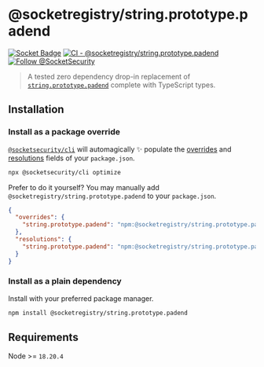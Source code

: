 # @socketregistry/string.prototype.padend

[![Socket Badge](https://socket.dev/api/badge/npm/package/@socketregistry/string.prototype.padend)](https://socket.dev/npm/package/@socketregistry/string.prototype.padend)
[![CI - @socketregistry/string.prototype.padend](https://github.com/SocketDev/socket-registry-js/actions/workflows/test.yml/badge.svg)](https://github.com/SocketDev/socket-registry-js/actions/workflows/test.yml)
[![Follow @SocketSecurity](https://img.shields.io/twitter/follow/SocketSecurity?style=social)](https://twitter.com/SocketSecurity)

> A tested zero dependency drop-in replacement of
> [`string.prototype.padend`](https://www.npmjs.com/package/string.prototype.padend)
> complete with TypeScript types.

## Installation

### Install as a package override

[`@socketsecurity/cli`](https://www.npmjs.com/package/@socketsecurity/cli) will
automagically :sparkles: populate the
[overrides](https://docs.npmjs.com/cli/v9/configuring-npm/package-json#overrides)
and [resolutions](https://yarnpkg.com/configuration/manifest#resolutions) fields
of your `package.json`.

```sh
npx @socketsecurity/cli optimize
```

Prefer to do it yourself? You may manually add
`@socketregistry/string.prototype.padend` to your `package.json`.

```json
{
  "overrides": {
    "string.prototype.padend": "npm:@socketregistry/string.prototype.padend@^1"
  },
  "resolutions": {
    "string.prototype.padend": "npm:@socketregistry/string.prototype.padend@^1"
  }
}
```

### Install as a plain dependency

Install with your preferred package manager.

```sh
npm install @socketregistry/string.prototype.padend
```

## Requirements

Node >= `18.20.4`
